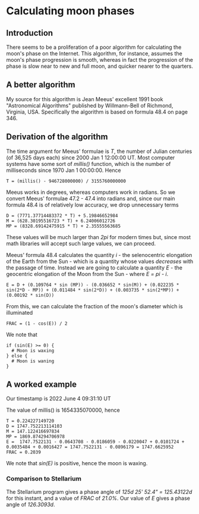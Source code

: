 # Calculating moon phases

## Introduction

There seems to be a proliferation of a poor algorithm for calculating the moon's phase on the Internet. This algorithm, for instance, assumes the moon's phase
progression is smooth, whereas in fact the progression of the phase is slow near to new and full moon, and quicker nearer to the quarters.

## A better algorithm

My source for this algorithm is Jean Meeus' excellent 1991 book "Astronomical Algorithms" published by Willmann-Bell of Richmond, Virginia, USA. Specifically
the algorithm is based on formula 48.4 on page 346.

## Derivation of the algorithm

The time argument for Meeus' formulae is _T_, the number of Julian centuries (of 36,525 days each) since 2000 Jan 1 12:00:00 UT. Most computer systems have some
sort of _millis()_ function, which is the number of milliseconds since 1970 Jan 1 00:00:00. Hence 
```
T = (millis() - 946728000000) / 3155760000000
```
Meeus works in degrees, whereas computers work in radians. So we convert Meeus' formulae 47.2 - 47.4 into radians and, since our main formula 48.4 is of relatively low
accuracy, we drop unnecessary terms
```
D = (7771.37714483372 * T) + 5.19846652984
M = (628.30195516723 * T) + 6.24006012726
MP = (8328.69142475915 * T) + 2.35555563685
```
These values will be much larger than _2pi_ for modern times but, since most math libraries will accept such large values, we can proceed.

Meeus' formula 48.4 calculates the quantity _i_ - the selenocentric elongation of the Earth from the Sun - which is a quantity whose values _decreases_ with the
passage of time. Instead we are going to calculate a quantity _E_ - the geocentric elongation of the Moon from the Sun - where _E = pi - i_.
```
E = D + (0.109764 * sin (MP)) - (0.036652 * sin(M)) + (0.022235 * sin(2*D - MP)) + (0.011484 * sin(2*D)) + (0.003735 * sin(2*MP)) + (0.00192 * sin(D))
```
From this, we can calculate the fraction of the moon's diameter which is illuminated
```
FRAC = (1 - cos(E)) / 2
```
We note that
```
if (sin(E) >= 0) {
  # Moon is waxing
} else {
  # Moon is waning
}
```

## A worked example

Our timestamp is 2022 June 4 09:31:10 UT

The value of millis() is 1654335070000, hence
```
T = 0.224227149720
D = 1747.752213114103
M = 147.122416697834
MP = 1869.874294706978
E =  1747.7522131 - 0.0643708 - 0.0186059 - 0.0220047 + 0.0101724 + 0.0035484 + 0.0016427 = 1747.7522131 - 0.0896179 = 1747.6625952
FRAC = 0.2039
```
We note that _sin(E)_ is positive, hence the moon is waxing.

### Comparison to Stellarium

The Stellarium program gives a phase angle of _125d 25' 52.4" = 125.43122d_ for this instant, and a value of _FRAC_ of _21.0%_.
Our value of _E_ gives a phase angle of _126.3093d_.

<!-- 
### Comparison to simpler formula

I have a simpler formula in my (current) moon phase bangle widget -

```
k = (millis - 947168438000) / 2551442878;
mp = 3.5179607 + 6.73377583059 * k;
m =  0.0445652 + 0.50798430438 * k;
d =  6.28318530718 * k;
t = d + 0.109764 * Math.sin(mp) - 0.036652 * Math.sin(m);
k = (1 - Math.cos(t))/2;
```
This actually gives a slightly better result!!!
```
k = 277.16341921568976626722661827117
mp = 1869.8742941382957222058568853447 OK
m = 140.8392319098644910991419028743 = 147.12241721704407757606718964086 OK
d = 1741.4691233037928187393266814888 = 1747.7523086109724052162519682554 A bit off, but OK

t = d - 0.06437076 - 0.01860583 = 1.02679322 - 0.06437076 - 0.01860583 = 0.94381663 (54.0767 deg -- 125.9233)
k = 0.20665
```
-->
